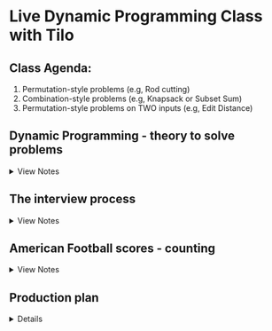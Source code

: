 # Live Dynamic Programming Class with Tilo

## Class Agenda: 

1. Permutation-style problems (e.g, Rod cutting)
2. Combination-style problems (e.g, Knapsack or Subset Sum)
3. Permutation-style problems on TWO inputs (e.g, Edit Distance)


## Dynamic Programming - theory to solve problems

<details>
  <summary>View Notes</summary>

There are 2 formal properties of DP:

1. Optimal Substructure:
	- the solution to the subproblem doesn't change
	- if it doesn't change, we can store it (memoize it)
2. Overlapping subproblems:
	- the solution to at least one subproblem is used more than once
	- memoization is a good use of memory
		- pascals triangle (it's a directed graph)

- Recursion is implied.

### Solving DP prolems in an interview:

- missing a DP problem doesn't make you stand out
	- it shows you are confident in coding
	- rushing to a recursion solution and programming means you may have missed the DP
		- which means maybe the problem was too easy and might make the next question they give you even hearder
- it's better to have an opinion than ask if you should use DP

a. writing code in *recursion* and you notice repeating structures
	- memoization (but has short coming)
		- `is it computed use it or not, if not store it`
	- bottom up
b. start by reasoning about the structure of the *recursive* PD table
c. write a recurrence (*recursive* formula) by using from proof by induction

- *recursion* is at heart of DP

What if we can't figure out the recursive solution?

### Solving *hard* problems in 45 minutes

Stages of problems:

1. Easy: you know what to do
2. Medium: I know some patterns that can be tried
3. Hard: No immediate idea

- just throwing out an idea or pattern means nothing

### How to get out of panic mode *(Mainly for DP)*

- Stay calm and take an inventory of what I *do* know
	- Examples:
		- problem size can be reduced
		- solution for a special case / small case is obvious
	- Typical DP questions contain words:
		- counting
		- optimization (min, max)
		- validate the structure (there's a rule does the input follow that rule?)
- Solve examples:
	- you have the time don't skip it
	- treat every example as a puzzle
		- every example can be solved by a 12 year old
	- use the language of the problem 
	- if you suspect DP, do examples small to large

</details>



## The interview process

<details>
  <summary>View Notes</summary>

- 45 minutes or less
	- 5 minutes for chit-chat
	- 50% to find the solution
	- 50% to code the solution

In a few months you can learn more patterns but you can't really improve your problem solving speed. So finding the solution is going to 50% or more, you can't improve this.

but you can get faster at coding.

```
The ultimate goal is to program the solution in 10 minutes or less
```

So when doing these practice problems, take 45 minutes and time yourself.

### rules for practice

1. set a timer and give yourself `x` minutes for solution & `y` minutes for code.
	- if you can't do it then you failed the question. which means more problems 
2. don't use a debugger. in an interview you'll never get a debugger
	- don't print
3. don't look at the solution (guilty)
	- looking a solution turns a hard question to a medium and medium an easy. which means you can't got back and do the problem again 

If you're not doing this you're holding yourself back

</details>



## American Football scores - counting

<details>
  <summary>View Notes</summary>

### American Football scores

Possible scores: `[2, 3, 6]`

Question: Given a final score "S", how many ways are there to reach "S"

Example: 

``` c
S = 7

1. 2->2->3
2. 2->3->2
3. 3->2->2

Answer: 3
```

1. Can the problem size be reduced?
	- s = 5 and 2+3 or 3+2, so 2
	- s = 2 and 2, so 1 but too little info because of s = 3 then the answer isn't possible
	- keep using the language "american football" and "score"

2. Do self example problems:

| score   | 0 | 1 | 2 | 3 | 4 | 5 | 6 | 7 | 8 |
|---------|---|---|---|---|---|---|---|---|---|
|# of ways| 1 | 0 | 1 | 1 | 1 | 2 | 3 | 3 | 6 |

- how many of 0? 
	- initially I thought 0 
	- but because of the language of the problem a game can end with no points

- 6 = 6, 2+2+2, 3+3 = 3
- 7 = 2+2+3, 2+3+2, 3+2+2 = 3 

3. How did we solve it using examples?
	- and formulate an algo to do the same thing we did as a humman
	- for DP find the recursion <- if i can do this I'm done

Solving for 8 using previous answers
- using the scores what scores previously occurred and take their count

``` c
8-2=6 [2->2-2]->2 = 8
	  [3->3]-> 2 = 8
	  [6]->2 = 8

8-3=5 [2->3]->3
	  [3->2]->3

8-6=5 [2]->6 

Total: 6
```

So we can formulate:
`row(s) = row(s-2)+row(s-3)+row(s-6)`

wrap this into a loop and we have the answer.

### My solution:

``` swift
func possibleScores(finalScore: Int, points: [Int]) -> Int {
    
    var table: [Int] = Array(repeating: 0, count: finalScore+1)
    table[0] = 1
    
    for i in 0...finalScore {
        for j in 0..<points.count {
            if points[j] > i { continue } // not >= because table is finalscore+1

            table[i] = table[i] + table[i-points[j]]
        }
    }
    return table[finalScore]
}

let scores = possibleScores(finalScore: 0, points: [2,3,6])
print(scores)
```

**Time complexity:** O(s*p)

**Space complexity:** O(s)

### Teacher 1-solution:

``` swift
func americanFootball(_ finalScore: Int) {
	if finalScore < 0 { return 0 }

	var table: [Int] = Array(repeating: 0, count: finalScore+1)
	table[0] = 1 // base case

	for s in 0...finalScore {

			table[i] = (s>=2 ? table[s-2] : 0)
					+ (s>=3 ? table[s-3] : 0)
					+ (s>=6 ? table[s-6] : 0)
			// the teacher hard coded all the [2,3,6] 
	}

	return table[finalScore]
}
```

**Time complexity:** O(s)

**Space complexity:** O(s) but could be O(1)

### Teacher 2-solution:

``` psuedocode
func americanFootball(_ finalScore: Int) {
	if finalScore < 0 { return 0 }

	var table: [Int] = Array(repeating: 0, count: 7)
	table[0] = 1 // base case

	for s in 0...finalScore {

			table[s%7] = (s>=2 ? table[(s-2)%7] : 0)
					+ (s>=3 ? table[(s-3)%7] : 0)
					+ (s>=6 ? table[(s-6)%7] : 0)
			// the teacher hard coded all the [2,3,6] 
	}

	return table[finalScore%7]
}
```


- mod-ing the maximum in the score

- pay special attention to off by 1 errors
	- double check

</details>



## Production plan

<details>

### Production plan

we have one machine that, every day, can produce one of two products (a/b) but not both on the same day. changing production (from a to b or b to a) requires reconfiguring the machine and takes a day (without production)

**Question:** Given: a forecast what is the maximum possible profit?

```
example: 
	- day 1, 2, 3, 4

forcast: 
	- a: 4, 2, 1, 7
	- b: 1, 2, 5, 4
```

1. Can we simplify this problem? yes, look at less days
2. what kind of problem? Optimization problem

Smaller problem:

- all day 1:
	- pick the largest day `a` = profit of 4 
- all day 2:
	- pick the same day is the same profit because downtime is one day = profit of 2
- all day 3:
	- if we switch day 2, and picked b on day three, we'd get a profile of 9
	- all possible plans: `A->A->A`, `B->B->B` or `A->switch->B` or `B->switch->A`
		- no reason to switch on the last day because it's positive
- all day four
	- `A->A->A->A` is the highest. So looking back at the previous day (subproblem) isn't used.
	- profit of 14

![dai1](./dai1.png)

* Every optimization problem humans have ever worked on is asking us to make optimal choices.
	- in order to find the best choice I need to know the values of the sub-optimal choices as well.

So what choices are useful?

### Problems with table-like parameters

**Claim:** if the input to a DP problem is a table, then the dp table is has the *same structure but a different interpretation*. 
	- the DP table has the same structure as the input, as seen below:

In a max path example:

![input](./input.png) ![dptable](./dptable.png)

In the production plan:

- Solution to a subproblem: maximum possible profile for the first 3 days if we produce on day b

![dai2](./dai2.png)

So we look either one back on self or two back on opposite.

- If you have to look back, it's almost 99% going to be a DP problem

### the recursive formula

``` pseudocode
profit(a, day) = forecast(a, day) + max(profit(a, day-1), profit(b, day-2))
profit(b, day) = forecast(b, day) + max(profit(b, day-1), profit(a, day-2))

return max(profit(a, day), profile(b, day))
```


### My solution:

``` swift
func maxDayProfit(_ days: [[Int]]) -> Int {
    
    var table: [[Int]] = days
    
    for i in 1...table[0].count-1 {
        table[0][i] = table[0][i] + max(table[0][i-1], i >= 2 ? table[1][i-2] : 0)
        table[1][i] = table[1][i] + max(table[1][i-1], i >= 2 ? table[0][i-2] : 0)
    }

    return max(table[0].last ?? 0, table[1].last ?? 0)
}
print(maxDayProfit([[5,2,80,1],[80,2,1,2]]))
```

- Double check on >= vs > which i got wrong the first time around

`d = num days` | `p = num of products`

When `p == 2`:

**Time complexity:** O(d)
**Space complexity:** O(d) but could be O(1) if we saved memory

When `p > 2`:

**Time complexity:** O(d*p^2)
	- since we'd need to check the max on each product, thus 
**Space complexity:** O(d*p) which could be O(p)


### Print 1 optimal example:

- this would be a follow up question, can you?
	- if you save memory %ing, no you couldn't

</details>
